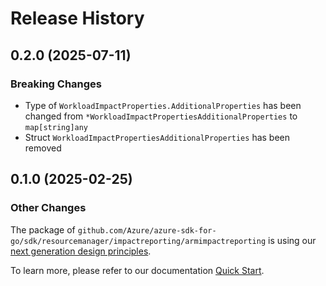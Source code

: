 # Release History

## 0.2.0 (2025-07-11)
### Breaking Changes

- Type of `WorkloadImpactProperties.AdditionalProperties` has been changed from `*WorkloadImpactPropertiesAdditionalProperties` to `map[string]any`
- Struct `WorkloadImpactPropertiesAdditionalProperties` has been removed


## 0.1.0 (2025-02-25)
### Other Changes

The package of `github.com/Azure/azure-sdk-for-go/sdk/resourcemanager/impactreporting/armimpactreporting` is using our [next generation design principles](https://azure.github.io/azure-sdk/general_introduction.html).

To learn more, please refer to our documentation [Quick Start](https://aka.ms/azsdk/go/mgmt).